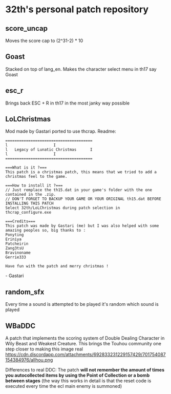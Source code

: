 # 32th's personal patch repository

## score_uncap
Moves the score cap to (2^31-2) \* 10

## Goast
Stacked on top of lang_en. Makes the character select menu in th17 say Goast

## esc_r
Brings back ESC + R in th17 in the most janky way possible

## LoLChristmas
Mod made by Gastari ported to use thcrap. Readme:
```
======================================
l				     I
l   Legacy of Lunatic Christmas      I
l				     I
======================================

===What is it ?===
This patch is a christmas patch, this means that we tried to add a christmas feel to the game.

===How to install it ?===
// Just remplace the th15.dat in your game's folder with the one contained in the .zip.
// DON'T FORGET TO BACKUP YOUR GAME OR YOUR ORIGINAL th15.dat BEFORE INSTALLING THIS PATCH
Select 32th/LoLChristmas during patch selection in thcrap_configure.exe

===Credits===
This patch was made by Gastari (me) but I was also helped with some amazing peoples so, big thanks to :
Ponyting
Eriniya
Patcheirin
Zang3tsU
Bravinoname
Gerrie333

Have fun with the patch and merry christmas !
```
\- Gastari

## random_sfx
Every time a sound is attempted to be played it's random which sound is played

## WBaDDC
A patch that implements the scoring system of Double Dealing Character in Wily Beast and Weakest Creature. This brings the Touhou community one step closer to making this image real https://cdn.discordapp.com/attachments/692833231229157429/701754087154384976/allhou.png

Differences to real DDC: The patch **will not remember the amount of times you autocollected items by using the Point of Collection or a bomb between stages** (the way this works in detail is that the reset code is executed every time the ecl main enemy is summoned)
